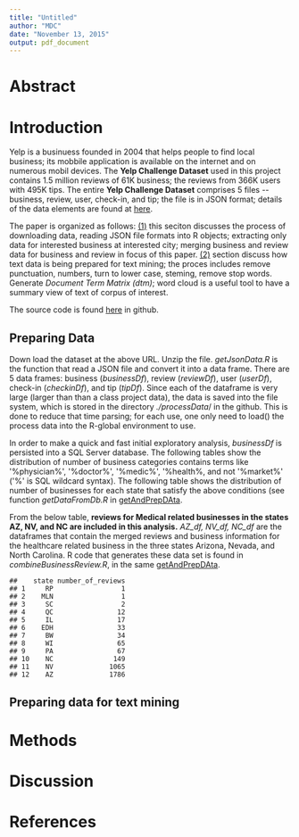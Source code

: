```yaml
---
title: "Untitled"
author: "MDC"
date: "November 13, 2015"
output: pdf_document
---
```


# Abstract

# Introduction

Yelp is a businuess founded in 2004 that helps people to find local business; its mobbile application is available on the internet and on numerous mobil devices.  The **Yelp Challenge Dataset** used in this project contains 1.5 million reviews of 61K business; the reviews from 366K users with 495K tips.  The entire **Yelp Challenge Dataset** comprises 5 files -- business, review, user, check-in, and tip; the file is in JSON format; details of the data elements are found at [here](http://www.yelp.com/dataset_challenge).  

The paper is organized as follows: [(1)](#preparing-data) this seciton discusses the process of downloading data, reading JSON file formats into R objects; extracting only data for interested business at interested city; merging business and review data for business and review in focus of this paper.  [(2)](#preparing-data-for-text-mining) section discuss how text data is being prepared for text mining; the proces includes remove punctuation, numbers, turn to lower case, steming, remove stop words.  Generate *Document Term Matrix (dtm)*; word cloud is a useful tool to have a summary view of text of corpus of interest.  

The source code is found [here](https://github.com/mdcRed/Capstone_LDA_LSA) in github. 

## Preparing Data

Down load the dataset at the above URL.  Unzip the file.  *getJsonData.R* is the function that read a JSON file and convert it into a data frame.  There are 5 data frames: business (*businessDf*), review (*reviewDf*), user (*userDf*), check-in (*checkinDf*), and tip (*tipDf*).  Since each of the dataframe is very large (larger than than a class project data), the data is saved into the file system, which is stored in the directory *./processData*/ in the github.  This is done to reduce that time parsing; for each use, one only need to load() the process data into the R-global environment to use. 

In order to make a quick and fast initial exploratory analysis, *businessDf* is persisted into a SQL Server database.  The following tables show the distribution of number of business categories contains terms like '%physician%', '%doctor%', '%medic%', '%health%, and not '%market%' ('%' is SQL wildcard syntax).  The following table shows the distribution of number of businesses for each state that satisfy the above conditions (see function *getDataFromDb.R* in [getAndPrepDAta](https://github.com/mdcRed/Capstone_LDA_LSA/src/getAndPrepData).  

From the below table, **reviews for Medical related businesses in the states AZ, NV, and NC are included in this analysis.**  *AZ_df, NV_df, NC_df* are the dataframes that contain the merged reviews and business information for the healthcare related business in the three states Arizona, Nevada, and North Carolina.  R code that generates these data set is found in *combineBusinessReview.R*, in the same [getAndPrepDAta](https://github.com/mdcRed/Capstone_LDA_LSA/src/getAndPrepData).


```
##    state number_of_reviews
## 1     RP                 1
## 2    MLN                 1
## 3     SC                 2
## 4     QC                12
## 5     IL                17
## 6    EDH                33
## 7     BW                34
## 8     WI                65
## 9     PA                67
## 10    NC               149
## 11    NV              1065
## 12    AZ              1786
```


## Preparing data for text mining







# Methods 

# Discussion


# References
